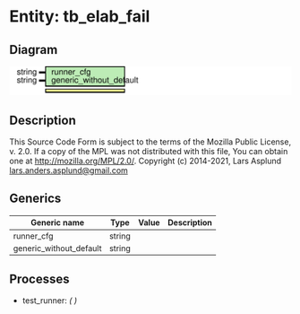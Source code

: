 # Entity: tb_elab_fail
## Diagram
![Diagram](tb_elab_fail.svg "Diagram")
## Description
This Source Code Form is subject to the terms of the Mozilla Public
License, v. 2.0. If a copy of the MPL was not distributed with this file,
You can obtain one at http://mozilla.org/MPL/2.0/.
Copyright (c) 2014-2021, Lars Asplund lars.anders.asplund@gmail.com
## Generics
| Generic name            | Type   | Value | Description |
| ----------------------- | ------ | ----- | ----------- |
| runner_cfg              | string |       |             |
| generic_without_default | string |       |             |
## Processes
- test_runner: _(  )_

